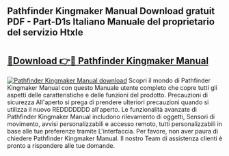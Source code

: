 ## Pathfinder Kingmaker Manual Download gratuit PDF - Part-D1s Italiano Manuale del proprietario del servizio HtxIe

# <h2><a href="http://dfbmkbi.blite.top/?on=Pathfinder+Kingmaker+Manual">🔗Download 👉🔴 Pathfinder Kingmaker Manual</a></h2>

[![Pathfinder Kingmaker Manual download](https://i.imgur.com/lujVjoI.png)](http://dfbmkbi.blite.top/?on=Pathfinder+Kingmaker+Manual)
Scopri il mondo di Pathfinder Kingmaker Manual con questo Manuale utente completo che copre tutti gli aspetti delle caratteristiche e delle funzioni del prodotto. Precauzioni di sicurezza All'aperto si prega di prendere ulteriori precauzioni quando si utilizza il nuovo REDDDDDDD all'aperto. Le funzionalità avanzate di Pathfinder Kingmaker Manual includono rilevamento di oggetti, Sensori di movimento, avvisi personalizzabili e accesso remoto, tutti personalizzabili in base alle tue preferenze tramite L'interfaccia. Per favore, non aver paura di chiedere Pathfinder Kingmaker Manual. Il nostro Team di assistenza clienti è pronto a rispondere alle tue domande.
